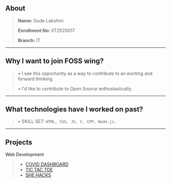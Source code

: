 ## About
>**Name:** Gude Lakshmi
>
>**Enrollment No:** IIT2020017
>
>**Branch:** IT
***

## Why I want to join FOSS wing?
>• I see this opportunity as a way to contribute to an exciting and forward thinking.
>
>• I'd like to contribute to _Open Source_ enthusiastically.

***

## What technologies have I worked on past?
>• SKILL SET: `HTML, CSS, JS, C, CPP, Node.js.`
***

## Projects
 Web Development
>- [COVID DASHBOARD](https://github.com/gudelakshmi/COVID-DASHBOARD)
>- [TIC TAC TOE](https://github.com/gudelakshmi/TIC-TAC-TOE)
>- [SHE HACKS](https://github.com/gudelakshmi/SheHacks_Team-122)

